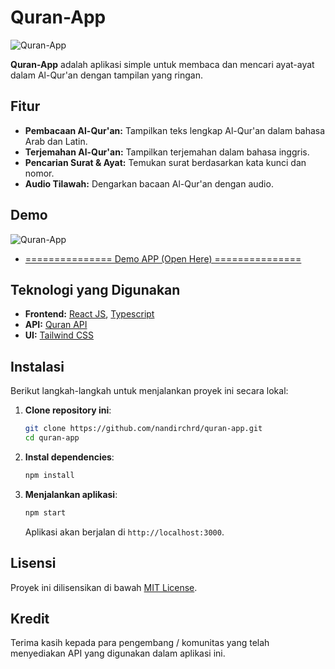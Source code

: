 # Quran-App

![Quran-App](https://cdn3d.iconscout.com/3d/premium/thumb/quran-3d-icon-download-in-png-blend-fbx-gltf-file-formats--book-holy-religion-pray-ramadan-pack-islam-icons-6324578.png) <!-- Tambahkan logo proyek jika ada -->

**Quran-App** adalah aplikasi simple untuk membaca dan mencari ayat-ayat dalam Al-Qur'an dengan tampilan yang ringan.

## Fitur

- **Pembacaan Al-Qur'an:** Tampilkan teks lengkap Al-Qur'an dalam bahasa Arab dan Latin.
- **Terjemahan Al-Qur'an:** Tampilkan terjemahan dalam bahasa inggris.
- **Pencarian Surat & Ayat:** Temukan surat berdasarkan kata kunci dan nomor.
- **Audio Tilawah:** Dengarkan bacaan Al-Qur'an dengan audio.

## Demo

![Quran-App](https://quran-app-bayrack.netlify.app/images/demo.png)
- [=============== Demo APP (Open Here) ===============](https://quran-app-bayrack.netlify.app)

## Teknologi yang Digunakan

- **Frontend:** [React JS](https://reactjs.org), [Typescript](https://www.typescriptlang.org)
- **API:** [Quran API](https://quran-endpoint.vercel.app)
- **UI:** [Tailwind CSS](https://tailwindcss.com)

## Instalasi

Berikut langkah-langkah untuk menjalankan proyek ini secara lokal:

1. **Clone repository ini**:

   ```bash
   git clone https://github.com/nandirchrd/quran-app.git
   cd quran-app
   ```

2. **Instal dependencies**:

   ```bash
   npm install
   ```

4. **Menjalankan aplikasi**:

   ```bash
   npm start
   ```

   Aplikasi akan berjalan di `http://localhost:3000`.

## Lisensi

Proyek ini dilisensikan di bawah [MIT License](https://opensource.org/license/mit).

## Kredit

Terima kasih kepada para pengembang / komunitas yang telah menyediakan API yang digunakan dalam aplikasi ini.